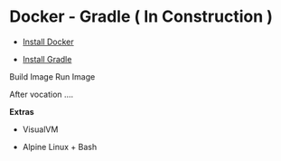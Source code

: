 Docker - Gradle ( In Construction )
======================

 - [Install Docker](https://docs.docker.com/engine/installation/)

 - [Install Gradle](https://docs.gradle.org/current/userguide/installation.html)


Build Image
Run Image

After vocation ....

**Extras**

- VisualVM

- Alpine Linux + Bash



